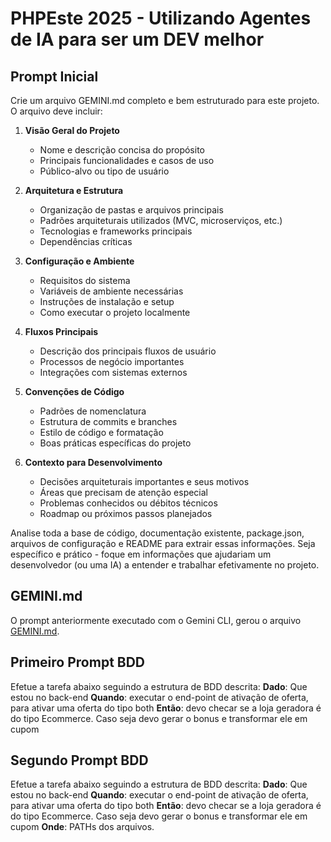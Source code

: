 # PHPEste 2025 - Utilizando Agentes de IA para ser um DEV melhor

## Prompt Inicial
Crie um arquivo GEMINI.md completo e bem estruturado para este projeto. O arquivo deve incluir:

1. **Visão Geral do Projeto**
   - Nome e descrição concisa do propósito
   - Principais funcionalidades e casos de uso
   - Público-alvo ou tipo de usuário

2. **Arquitetura e Estrutura**
   - Organização de pastas e arquivos principais
   - Padrões arquiteturais utilizados (MVC, microserviços, etc.)
   - Tecnologias e frameworks principais
   - Dependências críticas

3. **Configuração e Ambiente**
   - Requisitos do sistema
   - Variáveis de ambiente necessárias
   - Instruções de instalação e setup
   - Como executar o projeto localmente

4. **Fluxos Principais**
   - Descrição dos principais fluxos de usuário
   - Processos de negócio importantes
   - Integrações com sistemas externos

5. **Convenções de Código**
   - Padrões de nomenclatura
   - Estrutura de commits e branches
   - Estilo de código e formatação
   - Boas práticas específicas do projeto

6. **Contexto para Desenvolvimento**
   - Decisões arquiteturais importantes e seus motivos
   - Áreas que precisam de atenção especial
   - Problemas conhecidos ou débitos técnicos
   - Roadmap ou próximos passos planejados

Analise toda a base de código, documentação existente, package.json, arquivos de configuração e README para extrair essas informações. Seja específico e prático - foque em informações que ajudariam um desenvolvedor (ou uma IA) a entender e trabalhar efetivamente no projeto.

## GEMINI.md

O prompt anteriormente executado com o Gemini CLI, gerou o arquivo [GEMINI.md](GEMINI.md).

## Primeiro Prompt BDD

Efetue a tarefa abaixo seguindo a estrutura de BDD descrita:
**Dado**: Que estou no back-end
**Quando**: executar o end-point de ativação de oferta, para ativar uma oferta do tipo both
**Então**: devo checar se a loja geradora é do tipo Ecommerce. Caso seja devo gerar o bonus e transformar ele em cupom

## Segundo Prompt BDD

Efetue a tarefa abaixo seguindo a estrutura de BDD descrita:
**Dado**: Que estou no back-end
**Quando**: executar o end-point de ativação de oferta, para ativar uma oferta do tipo both
**Então**: devo checar se a loja geradora é do tipo Ecommerce. Caso seja devo gerar o bonus e transformar ele em cupom
**Onde**: PATHs dos arquivos.